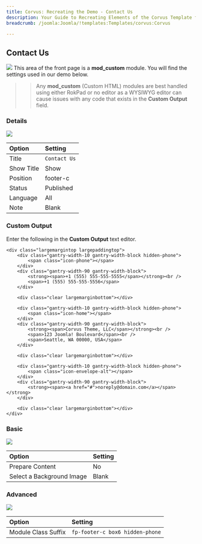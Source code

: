```yaml
---
title: Corvus: Recreating the Demo - Contact Us
description: Your Guide to Recreating Elements of the Corvus Template for Joomla
breadcrumb: /joomla:Joomla/!templates:Templates/corvus:Corvus

---
```


Contact Us
----
![][demo]
This area of the front page is a **mod_custom** module. You will find the settings used in our demo below.

>> Any **mod_custom** (Custom HTML) modules are best handled using either RokPad or no editor as a WYSIWYG editor can cause issues with any code that exists in the **Custom Output** field.

### Details
![][demo2]

| Option     | Setting      |  
| :--------- | :----------- |  
| Title      | `Contact Us` |  
| Show Title | Show         |  
| Position   | footer-c     |  
| Status     | Published    |  
| Language   | All          |  
| Note       | Blank        |  

### Custom Output
Enter the following in the **Custom Output** text editor.

~~~
<div class="largemargintop largepaddingtop">
	<div class="gantry-width-10 gantry-width-block hidden-phone">
	    <span class="icon-phone"></span>
	</div>
	<div class="gantry-width-90 gantry-width-block">
	    <strong><span>+1 (555) 555-555-5555</span></strong><br />
	    <span>+1 (555) 555-555-5556</span>
	</div>

	<div class="clear largemarginbottom"></div>

	<div class="gantry-width-10 gantry-width-block hidden-phone">
	    <span class="icon-home"></span>
	</div>
	<div class="gantry-width-90 gantry-width-block">
		<strong><span>Corvus Theme, LLC</span></strong><br />
	    <span>123 Joomla! Boulevard</span><br />
	    <span>Seattle, WA 00000, USA</span> 
	</div>

	<div class="clear largemarginbottom"></div>

	<div class="gantry-width-10 gantry-width-block hidden-phone">
	    <span class="icon-envelope-alt"></span>
	</div>
	<div class="gantry-width-90 gantry-width-block">
	    <strong><span><a href="#">noreply@domain.com</a></span></strong>
	</div>

	<div class="clear largemarginbottom"></div>	
</div>
~~~

### Basic
![][demo3]

| Option                    | Setting |
| :------------------------ | :------ |
| Prepare Content           | No      |
| Select a Background Image | Blank   |

### Advanced
![][demo4]

| Option              | Setting                         |  
| :------------------ | :------------------------------ |  
| Module Class Suffix | `fp-footer-c box6 hidden-phone` |  

[demo]: assets/demo_13.jpeg
[demo2]: assets/contact_1.jpeg
[demo3]: assets/contact_2.jpeg
[demo4]: assets/contact_3.jpeg